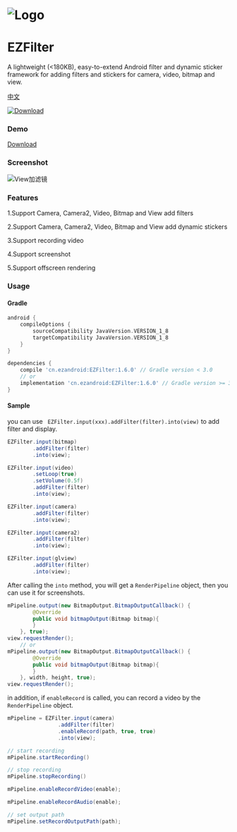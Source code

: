 # ![Logo](https://raw.githubusercontent.com/uestccokey/EZFilter/develop/logo.png)
# EZFilter

A lightweight (<180KB), easy-to-extend Android filter and dynamic sticker framework for adding filters and stickers for camera, video, bitmap and view.

[中文](README-CN.md)

[ ![Download](https://api.bintray.com/packages/uestccokey/maven/EZFilter/images/download.svg) ](https://bintray.com/uestccokey/maven/EZFilter/_latestVersion)

### Demo

[Download](https://raw.githubusercontent.com/uestccokey/EZFilter/develop/demo.apk)

### Screenshot

![View加滤镜](https://raw.githubusercontent.com/uestccokey/EZFilter/develop/view-filter.gif)

### Features

1.Support Camera, Camera2, Video, Bitmap and View add filters

2.Support Camera, Camera2, Video, Bitmap and View add dynamic stickers

3.Support recording video

4.Support screenshot

5.Support offscreen rendering

### Usage

#### Gradle
``` gradle
android {
    compileOptions {
        sourceCompatibility JavaVersion.VERSION_1_8
        targetCompatibility JavaVersion.VERSION_1_8
    }
}

dependencies {
    compile 'cn.ezandroid:EZFilter:1.6.0' // Gradle version < 3.0
    // or
    implementation 'cn.ezandroid:EZFilter:1.6.0' // Gradle version >= 3.0
}
```

#### Sample

you can use ` EZFilter.input(xxx).addFilter(filter).into(view)` to add filter and display.

``` java
EZFilter.input(bitmap)
        .addFilter(filter)
        .into(view);
```

``` java
EZFilter.input(video)
        .setLoop(true)
        .setVolume(0.5f)
        .addFilter(filter)
        .into(view);
```

``` java
EZFilter.input(camera)
        .addFilter(filter)
        .into(view);
```

``` java
EZFilter.input(camera2)
        .addFilter(filter)
        .into(view);
```

``` java
EZFilter.input(glview)
        .addFilter(filter)
        .into(view);
```

After calling the `into` method, you will get a `RenderPipeline` object, then you can use it for screenshots.

``` java
mPipeline.output(new BitmapOutput.BitmapOutputCallback() {
        @Override
        public void bitmapOutput(Bitmap bitmap){
        }
    }, true);
view.requestRender();
    // or
mPipeline.output(new BitmapOutput.BitmapOutputCallback() {
        @Override
        public void bitmapOutput(Bitmap bitmap){
        }
    }, width, height, true);
view.requestRender();
```

in addition, if `enableRecord` is called, you can record a video by the `RenderPipeline` object.

``` java
mPipeline = EZFilter.input(camera)
                .addFilter(filter)
                .enableRecord(path, true, true)
                .into(view);

// start recording
mPipeline.startRecording()

// stop recording
mPipeline.stopRecording()

mPipeline.enableRecordVideo(enable);

mPipeline.enableRecordAudio(enable);

// set output path
mPipeline.setRecordOutputPath(path);
```


